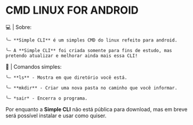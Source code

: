 # CMD LINUX FOR ANDROID

  💻 | Sobre:

    ╰— **Simple CLI** é um simples CMD do linux refeito para android.
    
    ╰— A **Simple CLI** foi criada somente para fins de estudo, mas pretendo atualizar e melhorar ainda mais essa CLI!


  📠 | Comandos simples:
    
    ╰— **ls** - Mostra em que diretório você está.
    
    ╰— **mkdir** - Criar uma nova pasta no caminho que você informar.

    ╰— *sair* - Encerra o programa.


Por enquanto a **Simple CLI** não está pública para download, mas em breve será possível instalar e usar como quiser.
